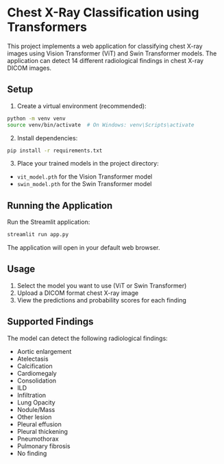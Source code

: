 # Chest X-Ray Classification using Transformers

This project implements a web application for classifying chest X-ray images using Vision Transformer (ViT) and Swin Transformer models. The application can detect 14 different radiological findings in chest X-ray DICOM images.

## Setup

1. Create a virtual environment (recommended):
```bash
python -m venv venv
source venv/bin/activate  # On Windows: venv\Scripts\activate
```

2. Install dependencies:
```bash
pip install -r requirements.txt
```

3. Place your trained models in the project directory:
- `vit_model.pth` for the Vision Transformer model
- `swin_model.pth` for the Swin Transformer model

## Running the Application

Run the Streamlit application:
```bash
streamlit run app.py
```

The application will open in your default web browser.

## Usage

1. Select the model you want to use (ViT or Swin Transformer)
2. Upload a DICOM format chest X-ray image
3. View the predictions and probability scores for each finding

## Supported Findings

The model can detect the following radiological findings:
- Aortic enlargement
- Atelectasis
- Calcification
- Cardiomegaly
- Consolidation
- ILD
- Infiltration
- Lung Opacity
- Nodule/Mass
- Other lesion
- Pleural effusion
- Pleural thickening
- Pneumothorax
- Pulmonary fibrosis
- No finding 
